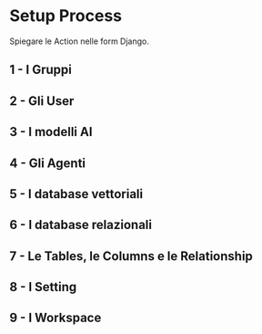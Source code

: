 # Setup Process


Spiegare le Action nelle form Django.


## 1 - I Gruppi

## 2 - Gli User

## 3 - I modelli AI

## 4 - Gli Agenti

## 5 - I database vettoriali

## 6 - I database relazionali

## 7 - Le Tables, le Columns e le Relationship

## 8 - I Setting

## 9 - I Workspace

